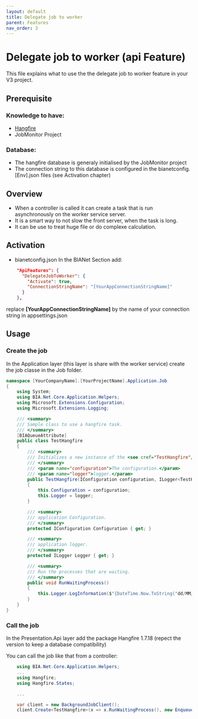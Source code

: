 ```yaml
---
layout: default
title: Delegate job to worker
parent: Features
nav_order: 3
---
```


# Delegate job to worker (api Feature)
This file explains what to use the the delegate job to worker feature in your V3 project.

## Prerequisite

### Knowledge to have:
* [Hangfire](https://www.hangfire.io/)
* JobMonitor Project

### Database:
* The hangfire database is generaly initialised by the JobMonitor project
* The connection string to this database is configured in the bianetconfig.[Env].json files (see Activation chapter)

## Overview
* When a controller is called it can create a task that is run asynchronously on the worker service server.
* It is a smart way to not slow the front server, when the task is long.
* It can be use to treat huge file or do complexe calculation.

## Activation
* bianetconfig.json
In the BIANet Section add:
``` json
    "ApiFeatures": {
      "DelegateJobToWorker": {
        "Activate": true,
        "ConnectionStringName": "[YourAppConnectionStringName]"
      }
    },
```

replace **[YourAppConnectionStringName]** by the name of your connection string in appsettings.json

## Usage
### Create the job
In the Application layer (this layer is share with the worker service) create the job classe in the Job folder.
``` csharp
namespace [YourCompanyName].[YourProjectName].Application.Job
{
    using System;
    using BIA.Net.Core.Application.Helpers;
    using Microsoft.Extensions.Configuration;
    using Microsoft.Extensions.Logging;

    /// <summary>
    /// Sample class to use a hangfire task.
    /// </summary>
    [BIAQueueAttribute]
    public class TestHangfire
    {
        /// <summary>
        /// Initializes a new instance of the <see cref="TestHangfire"/> class.
        /// </summary>
        /// <param name="configuration">The configuration.</param>
        /// <param name="logger">logger.</param>
        public TestHangfire(IConfiguration configuration, ILogger<TestHangfire> logger)
        {
            this.Configuration = configuration;
            this.Logger = logger;
        }

        /// <summary>
        /// application Configuration.
        /// </summary>
        protected IConfiguration Configuration { get; }

        /// <summary>
        /// application logger.
        /// </summary>
        protected ILogger Logger { get; }

        /// <summary>
        /// Run the processes that are waiting.
        /// </summary>
        public void RunWaitingProcess()
        {
            this.Logger.LogInformation($"{DateTime.Now.ToString("dd/MM/yyyy HH:mm:ss")}: TestHangfire => This log is generated by a hangfire task");
        }
    }
} 
```

### Call the job
In the Presentation.Api layer add the package Hangfire 1.7.18 (repect the version to keep a database compatibility)

You can call the job like that from a controller:
``` csharp
    using BIA.Net.Core.Application.Helpers;
    ...
    using Hangfire;
    using Hangfire.States;

    ...

    var client = new BackgroundJobClient();
    client.Create<TestHangfire>(x => x.RunWaitingProcess(), new EnqueuedState(BIAQueueAttribute.QueueName));
```